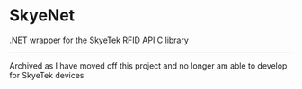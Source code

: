 # SkyeNet
.NET wrapper for the SkyeTek RFID API C library

---

Archived as I have moved off this project and no longer am able to develop for SkyeTek devices
